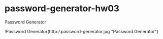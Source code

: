 # password-generator-hw03
Password Generator


!Password Generator(http:/.password-generator.jpg "Password Generator")
